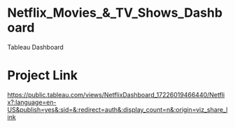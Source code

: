 # Netflix_Movies_&_TV_Shows_Dashboard
Tableau Dashboard

# Project Link

https://public.tableau.com/views/NetflixDashboard_17226019466440/Netflix?:language=en-US&publish=yes&:sid=&:redirect=auth&:display_count=n&:origin=viz_share_link

